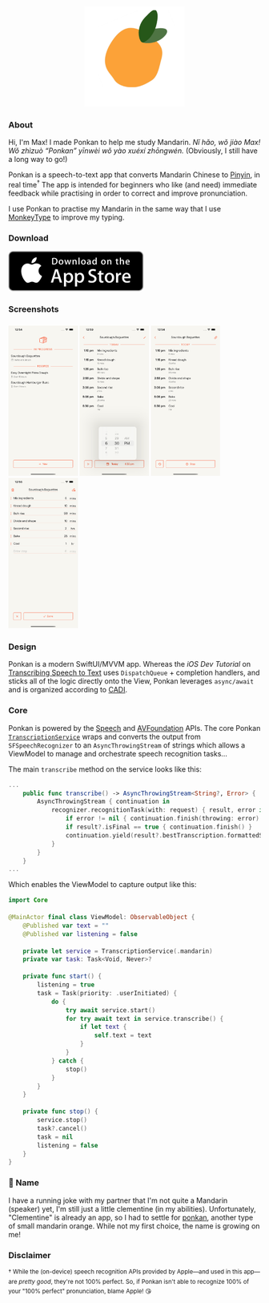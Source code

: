 <div align="center">
  <img alt="ponkan" src="https://raw.githubusercontent.com/maxhumber/Ponkan/master/Images/logo.png" height="200px">
</div>


### About

Hi, I'm Max! I made Ponkan to help me study Mandarin. *Nǐ hǎo, wǒ jiào Max! Wǒ zhìzuò “Ponkan” yīnwèi wǒ yào xuéxí zhōngwén.* (Obviously, I still have a long way to go!)

Ponkan is a speech-to-text app that converts Mandarin Chinese to [Pinyin](https://en.wikipedia.org/wiki/Pinyin), in real time<sup>†</sup> The app is intended for beginners who like (and need) immediate feedback while practising in order to correct and improve pronunciation. 

I use Ponkan to practise my Mandarin in the same way that I use [MonkeyType](https://monkeytype.com/) to improve my typing. 



### Download 

[![BreadBuddy Download Link](https://raw.githubusercontent.com/maxhumber/BreadBuddy/master/Marketing/Logos/AppStore.svg)](https://apps.apple.com/app/id1620912870)



### Screenshots

<h3>
  <img src="https://raw.githubusercontent.com/maxhumber/BreadBuddy/master/Marketing/Screenshots/screenshot_13pm_1.png" height="300px" alt="BreadBuddy1">
  <img src="https://raw.githubusercontent.com/maxhumber/BreadBuddy/master/Marketing/Screenshots/screenshot_13pm_2.png" height="300px" alt="BreadBuddy2">
  <img src="https://raw.githubusercontent.com/maxhumber/BreadBuddy/master/Marketing/Screenshots/screenshot_13pm_3.png" height="300px" alt="BreadBuddy3">
  <img src="https://raw.githubusercontent.com/maxhumber/BreadBuddy/master/Marketing/Screenshots/screenshot_13pm_4.png" height="300px" alt="BreadBuddy4">
</h3>



### Design

Ponkan is a modern SwiftUI/MVVM app. Whereas the *iOS Dev Tutorial* on [Transcribing Speech to Text](https://developer.apple.com/tutorials/app-dev-training/transcribing-speech-to-text) uses `DispatchQueue` + completion handlers, and sticks all of the logic directly onto the View, Ponkan leverages `async/await` and is organized according to [CADI](https://github.com/maxhumber/BreadBuddy#%EF%B8%8F-cadi).



### Core

Ponkan is powered by the [Speech](https://developer.apple.com/documentation/speech) and [AVFoundation](https://developer.apple.com/documentation/avfoundation) APIs. The core Ponkan [`TranscriptionService`](https://github.com/maxhumber/Ponkan/blob/master/Ponkan/Core/Sources/Core/Services/Transcription/TranscriptionService.swift) wraps and converts the output from `SFSpeechRecognizer` to an `AsyncThrowingStream` of strings which allows a ViewModel to manage and orchestrate speech recognition tasks...

The main `transcribe` method on the service looks like this:

```swift 
...    
    public func transcribe() -> AsyncThrowingStream<String?, Error> {
        AsyncThrowingStream { continuation in
            recognizer.recognitionTask(with: request) { result, error in
                if error != nil { continuation.finish(throwing: error) }
                if result?.isFinal == true { continuation.finish() }
                continuation.yield(result?.bestTranscription.formattedString)
            }
        }
    }
...
```

Which enables the ViewModel to capture output like this:

```swift
import Core

@MainActor final class ViewModel: ObservableObject {
    @Published var text = ""
    @Published var listening = false
  
    private let service = TranscriptionService(.mandarin)
    private var task: Task<Void, Never>?
  
    private func start() {
        listening = true
        task = Task(priority: .userInitiated) {
            do {
                try await service.start()
                for try await text in service.transcribe() {
                    if let text {
                        self.text = text
                    }
                }
            } catch {
                stop()
            }
        }
    }
    
    private func stop() {
        service.stop()
        task?.cancel()
        task = nil
        listening = false
    }
}
```



### 🍊 Name

I have a running joke with my partner that I'm not quite a Mandarin (speaker) yet, I'm still just a little clementine (in my abilities). Unfortunately, "Clementine" is already an app, so I had to settle for [ponkan](https://en.wikipedia.org/wiki/Ponkan), another type of small mandarin orange. While not my first choice, the name is growing on me!



### Disclaimer

<sup>† While the (on-device) speech recognition APIs provided by Apple—and used in this app—are *pretty good*, they're not 100% perfect. So, if Ponkan isn't able to recognize 100% of your "100% perfect" pronunciation, blame Apple! 😘</sup>
